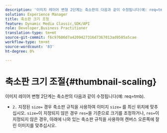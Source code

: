 ```yaml
---
description: '이미지 레이어 변형 2단계는 축소판의 다음과 같이 수정됩니다(예: req=tmb).'
solution: Experience Manager
title: 축소판 크기 조정
feature: Dynamic Media Classic,SDK/API
role: Developer,Business Practitioner
translation-type: tm+mt
source-git-commit: f6c97606d7a4209427316d7367013ad9585a5cae
workflow-type: tm+mt
source-wordcount: '83'
ht-degree: 0%

---
```



# 축소판 크기 조절{#thumbnail-scaling}

이미지 레이어 변형 2단계는 축소판의 다음과 같이 수정됩니다(예: req=tmb).

* `2.` 지정된  `size=` 경우 축소판 규칙을 사용하여 이미지 `size=` 를 최신 위치에 맞추십시오. `size=`이 지정되지 않은 경우 `res=`을 기준으로 크기를 조정하거나, `res=`이 지정되지 않은 경우, 아래에 나와 있는 축소판 규칙을 사용하여 캔버스 오른쪽에 잘린 이미지를 맞추십시오.

